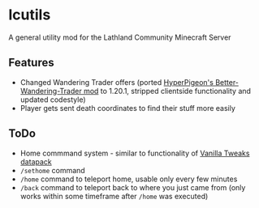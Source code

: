 # lcutils

A general utility mod for the Lathland Community Minecraft Server

## Features

- Changed Wandering Trader offers (ported [HyperPigeon's Better-Wandering-Trader mod](https://github.com/HyperPigeon/Better-Wandering-Trader/tree/master) to 1.20.1, stripped clientside functionality and updated codestyle)
- Player gets sent death coordinates to find their stuff more easily

## ToDo

- Home commmand system - similar to functionality of [Vanilla Tweaks datapack](https://vanillatweaks.net/picker/datapacks/)
 - `/sethome` command
 - `/home` command to teleport home, usable only every few minutes
 - `/back` command to teleport back to where you just came from (only works within some timeframe after `/home` was executed)
